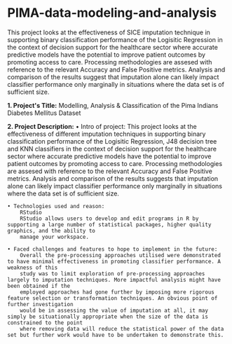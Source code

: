 # PIMA-data-modeling-and-analysis
This project looks at the effectiveness of SICE imputation technique in supporting binary classification performance of the Logisitic Regression in the 
context of decision support for the healthcare sector where accurate predictive models have the potential to improve patient outcomes by promoting access
to care. Processing methodologies are assesed with reference to the relevant Accuracy and False Positive metrics. Analysis and comparison of the results 
suggest that imputation alone can likely impact classifier performance only marginally in situations where the data set is of sufficient size.

**1. Project's Title:**
    Modelling, Analysis & Classification of the Pima Indians Diabetes Mellitus Dataset

**2. Project Description:**
    • Intro of project:
        This project looks at the effectiveness of different imputation techniques in supporting binary classification performance of the Logisitic Regression, 
        J48 decision tree and KNN classifiers in the context of decision support for the healthcare sector where accurate predictive models have the potential 
        to improve patient outcomes by promoting access to care. Processing methodologies are assesed with reference to the relevant Accuracy and False Positive 
        metrics. Analysis and comparison of the results suggests that imputation alone can likely impact classifier performance only marginally in situations where
        the data set is of sufficient size.

    • Technologies used and reason:
        RStudio
        RStudio allows users to develop and edit programs in R by supporting a large number of statistical packages, higher quality graphics, and the ability to 
        manage your workspace.

    • Faced challenges and features to hope to implement in the future:
        Overall the pre-processing approaches utilised were demonstrated to have minimal effectiveness in promoting classifier performance. A weakness of this 
        study was to limit exploration of pre-processing approaches largely to imputation techniques. More impactful analysis might have been obtained if the 
        employed approaches had gone further by imposing more rigorous feature selection or transformation techniques. An obvious point of further investigation 
        would be in assessing the value of imputation at all, it may simply be situationally appropriate when the size of the data is constrained to the point 
        where removing data will reduce the statistical power of the data set but further work would have to be undertaken to demonstrate this.



